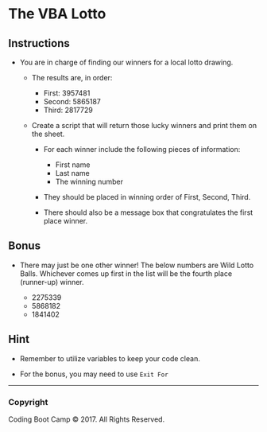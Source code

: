 # The VBA Lotto

## Instructions

* You are in charge of finding our winners for a local lotto drawing.

  * The results are, in order:

    * First: 3957481
    * Second: 5865187
    * Third: 2817729

  * Create a script that will return those lucky winners and print them on the sheet.

    * For each winner include the following pieces of information:

      * First name
      * Last name
      * The winning number

    * They should be placed in winning order of First, Second, Third.

    * There should also be a message box that congratulates the first place winner.

## Bonus

* There may just be one other winner! The below numbers are Wild Lotto Balls. Whichever comes up first in the list will be the fourth place (runner-up) winner.

  * 2275339
  * 5868182
  * 1841402

## Hint

* Remember to utilize variables to keep your code clean.

* For the bonus, you may need to use `Exit For`

- - -

### Copyright

Coding Boot Camp © 2017. All Rights Reserved.
